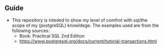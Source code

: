 ## Guide
  * This repository is inteded to show my level of comfrot with sql/the scope of my (postgreSQL) knowldege. The examples used are from the following sources:
    + Book: Practical SQL 2nd Edition
    + https://www.postgresql.org/docs/current/tutorial-transactions.html